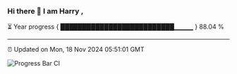 ### Hi there 👋 I am Harry , 

⏳ Year progress { ██████████████████████████▁▁▁▁ } 88.04 %

---

⏰ Updated on Mon, 18 Nov 2024 05:51:01 GMT

![Progress Bar CI](https://github.com/duykhang68/duykhang68/workflows/Progress%20Bar%20CI/badge.svg)
